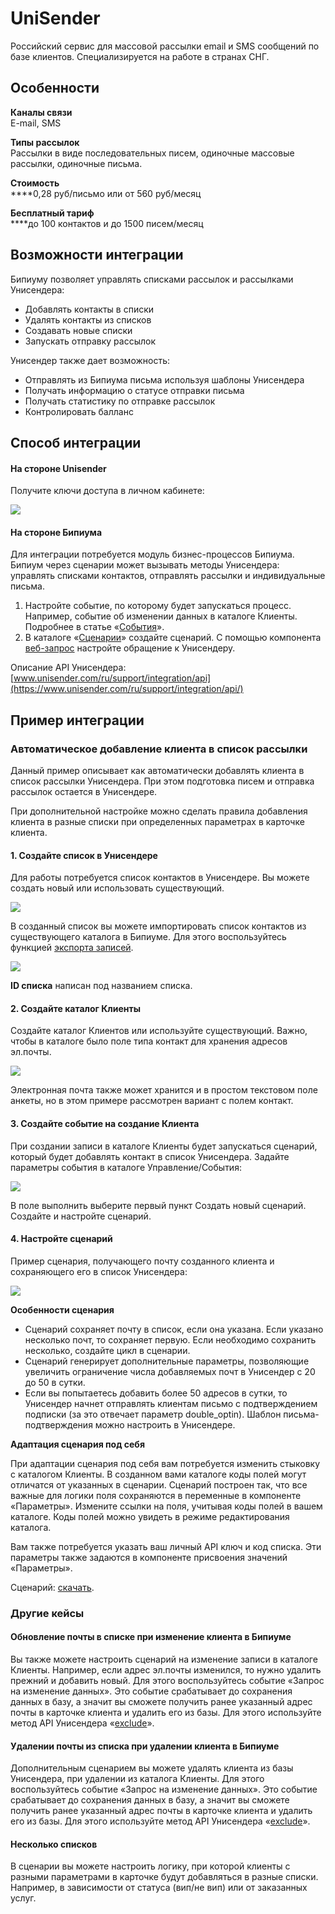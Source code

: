 # UniSender

Российский сервис для массовой рассылки email и SMS сообщений по базе клиентов. Специализируется на работе в странах СНГ.

## Особенности

**Каналы связи**\
E-mail, SMS

**Типы рассылок**\
Рассылки в виде последовательных писем, одиночные массовые рассылки, одиночные письма.

**Стоимость**  \
****0,28 руб/письмо или от 560 руб/месяц

**Бесплатный тариф**  \
****до 100 контактов и до 1500 писем/месяц

## Возможности интеграции

Бипиуму позволяет управлять списками рассылок и рассылками Унисендера:

* Добавлять контакты в списки
* Удалять контакты из списков
* Создавать новые списки
* Запускать отправку рассылок

Унисендер также дает возможность:

* Отправлять из Бипиума письма используя шаблоны Унисендера
* Получать информацию о статусе отправки письма
* Получать статистику по отправке рассылок
* Контролировать балланс

## Способ интеграции

#### На стороне Unisender

Получите ключи доступа в личном кабинете:

![](../../.gitbook/assets/unisender\_apikey.png)

#### На стороне Бипиума

Для интеграции потребуется модуль бизнес-процессов Бипиума. Бипиум через сценарии может вызывать методы Унисендера: управлять cписками контактов, отправлять рассылки и индивидуальные письма.

1. Настройте событие, по которому будет запускаться процесс. Например, событие об изменении данных в каталоге Клиенты. Подробнее в статье «[События](../../ecm/catalogs/events.md)».
2. В каталоге «[Сценарии](../../processes/scripts.md)» создайте сценарий. С помощью компонента [веб-запрос](../../processes/components/web.md) настройте обращение к Унисендеру.

Описание API Унисендера: [www.unisender.com/ru/support/integration/api](https://www.unisender.com/ru/support/integration/api/)

## Пример интеграции

### Автоматическое добавление клиента в список рассылки

Данный пример описывает как автоматически добавлять клиента в список рассылки Унисендера. При этом подготовка писем и отправка рассылок остается в Унисендере.

При дополнительной настройке можно сделать правила добавления клиента в разные списки при определенных параметрах в карточке клиента.

#### 1. Создайте список в Унисендере

Для работы потребуется список контактов в Унисендере. Вы можете создать новый или использовать существующий.

![](../../.gitbook/assets/unisender\_createlist.png)

В созданный список вы можете импортировать список контактов из существующего каталога в Бипиуме. Для этого воспользуйтесь функцией [экспорта записей](../../export.md).

![](../../.gitbook/assets/unisender\_list.png)

**ID списка** написан под названием списка.

#### 2. Создайте каталог Клиенты

Создайте каталог Клиентов или используйте существующий. Важно, чтобы в каталоге было поле типа контакт для хранения адресов эл.почты.

![](../../.gitbook/assets/unisender\_catalog\_clients.png)

Электронная почта также может хранится и в простом текстовом поле анкеты, но в этом примере рассмотрен вариант с полем контакт.

#### 3. Создайте событие на создание Клиента

При создании записи в каталоге Клиенты будет запускаться сценарий, который будет добавлять контакт в список Унисендера. Задайте параметры события в каталоге Управление/События:

![](../../.gitbook/assets/unisender\_catalog\_events.png)

В поле выполнить выберите первый пункт Создать новый сценарий. Создайте и настройте сценарий.

#### 4. Настройте сценарий

Пример сценария, получающего почту созданного клиента и сохраняющего его в список Унисендера:

![](../../.gitbook/assets/unisender\_script.png)

**Особенности сценария**

* Сценарий сохраняет почту в список, если она указана. Если указано несколько почт, то сохраняет первую. Если необходимо сохранить несколько, создайте цикл в сценарии.
* Сценарий генерирует дополнительные параметры, позволяющие увеличить ограничение числа добавляемых почт в Унисендер с 20 до 50 в сутки.
* Если вы попытаетесь добавить более 50 адресов в сутки, то Унисендер начнет отправлять клиентам письмо с подтверждением подписки (за это отвечает параметр double\_optin). Шаблон письма-подтверждения можно настроить в Унисендере.

**Адаптация сценария под себя**

При адаптации сценария под себя вам потребуется изменить стыковку с каталогом Клиенты. В созданном вами каталоге коды полей могут отличатся от указанных в сценарии. Сценарий построен так, что все важные для логики поля сохраняются в переменные в компоненте «Параметры». Измените ссылки на поля, учитывая коды полей в вашем каталоге. Коды полей можно увидеть в режиме редактирования каталога.

Вам также потребуется указать ваш личный API ключ и код списка. Эти параметры также задаются в компоненте присвоения значений «Параметры».

Сценарий: [скачать](http://download.bpium.ru/docs/scripts/unisender.version.1.bpmn).

### Другие кейсы

#### Обновление **почты в списке при изменение клиента в Бипиуме**

Вы также можете настроить сценарий на изменение записи в каталоге Клиенты. Например, если адрес эл.почты изменился, то нужно удалить прежний и добавить новый. Для этого воспользуйтесь событие «Запрос на изменение данных». Это событие срабатывает до сохранения данных в базу, а значит вы сможете получить ранее указанный адрес почты в карточке клиента и удалить его из базы. Для этого используйте метод API Унисендера «[exclude](https://www.unisender.com/ru/support/integration/api/exclude)».

#### У**далении почты из списка при удалении клиента в Бипиуме**

Дополнительным сценарием вы можете удалять клиента из базы Унисендера, при удалении из каталога Клиенты. Для этого воспользуйтесь событие «Запрос на изменение данных». Это событие срабатывает до сохранения данных в базу, а значит вы сможете получить ранее указанный адрес почты в карточке клиента и удалить его из базы. Для этого используйте метод API Унисендера «[exclude](https://www.unisender.com/ru/support/integration/api/exclude)».

#### Несколько списков

В сценарии вы можете настроить логику, при которой клиенты с разными параметрами в карточке будут добавляться в разные списки. Например, в зависимости от статуса (вип/не вип) или от заказанных услуг.
